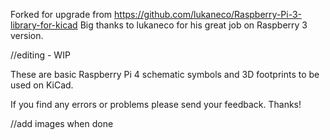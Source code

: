 Forked for upgrade from https://github.com/lukaneco/Raspberry-Pi-3-library-for-kicad
Big thanks to lukaneco for his great job on Raspberry 3 version.

//editing - WIP

These are basic Raspberry Pi 4 schematic symbols and 3D footprints to be used on KiCad.

If you find any errors or problems please send your feedback. Thanks!

//add images when done
